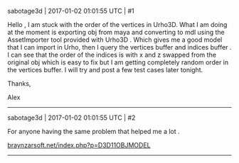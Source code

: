 sabotage3d | 2017-01-02 01:01:55 UTC | #1

Hello ,
I am stuck with the order of the vertices in Urho3D. What I am doing at the moment is exporting obj from maya and converting to mdl using the AssetImporter tool provided with Urho3D . Which gives me a good model that I can import in Urho, then I query the vertices buffer and indices buffer . I can see that the order of the indices is with x and z swapped from the original obj which is easy to fix but I am getting completely random order in the vertices buffer. I will try and post a few test cases later tonight. 

Thanks,

Alex

-------------------------

sabotage3d | 2017-01-02 01:01:55 UTC | #2

For anyone having the same problem that helped me a lot .

[braynzarsoft.net/index.php?p=D3D11OBJMODEL](http://www.braynzarsoft.net/index.php?p=D3D11OBJMODEL)

-------------------------

